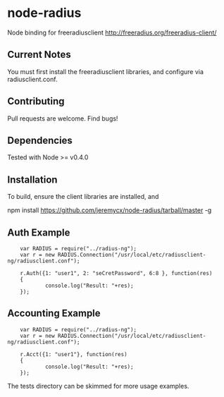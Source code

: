 node-radius
===========

Node binding for freeradiusclient http://freeradius.org/freeradius-client/

Current Notes
-------------
You must first install the freeradiusclient libraries, and configure via radiusclient.conf.

Contributing
------------
Pull requests are welcome. Find bugs!

Dependencies
------------

Tested with Node >= v0.4.0

Installation
------------

To build, ensure the client libraries are installed, and

   npm install https://github.com/jeremycx/node-radius/tarball/master -g

Auth Example
------------
        var RADIUS = require("../radius-ng");
        var r = new RADIUS.Connection("/usr/local/etc/radiusclient-ng/radiusclient.conf");
        
        r.Auth({1: "user1", 2: "seCretPassword", 6:8 }, function(res)
        {
                console.log("Result: "+res);
        });

Accounting Example
--------------------
        var RADIUS = require("../radius-ng");
        var r = new RADIUS.Connection("/usr/local/etc/radiusclient-ng/radiusclient.conf");
        
        r.Acct({1: "user1"}, function(res)
        {
                console.log("Result: "+res);
        });


The tests directory can be skimmed for more usage examples.
